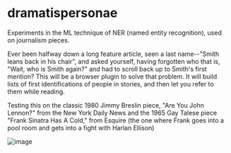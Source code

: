 # dramatispersonae

Experiments in the ML technique of NER (named entity recognition), used on journalism pieces. 

Ever been halfway down a long feature article, seen a last name--"Smith leans back in his chair", and asked yourself, having forgotten who that is, "Wait, who is Smith again?" and had to scroll back up to Smith's first mention? This will be a browser plugin to solve that problem. It will build lists of first identifications of people in stories, and then let you refer to them while reading.

Testing this on the classic 1980 Jimmy Breslin piece, "Are You John Lennon?" from the New York Daily News and the 1965 Gay Talese piece "Frank Sinatra Has A Cold," from Esquire (the one where Frank goes into a pool room and gets into a fight with Harlan Ellison)

![image](https://user-images.githubusercontent.com/748214/153408595-f758c18d-de3b-4aa0-98a6-430117562e2c.png)
